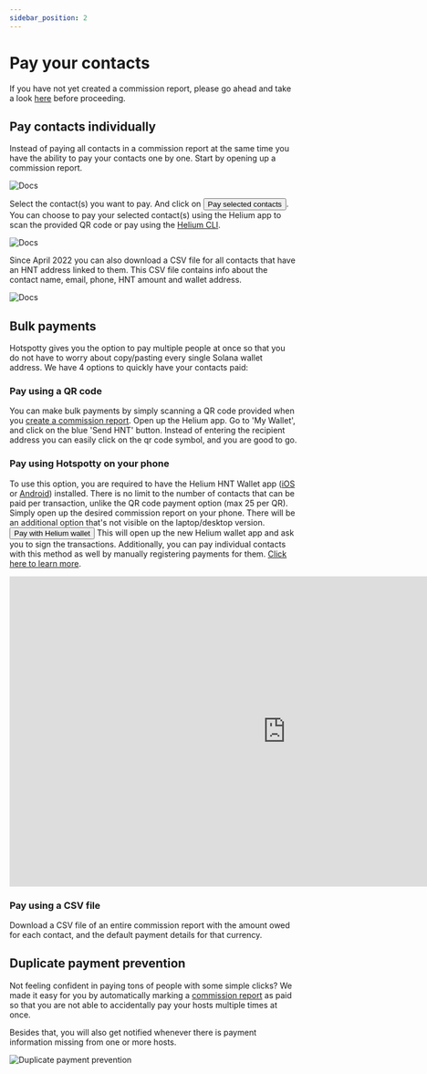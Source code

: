```yaml
---
sidebar_position: 2
---
```


# Pay your contacts

If you have not yet created a commission report, please go ahead and take a look [here](../payment-management/generate-commission-reports) before proceeding.

## Pay contacts individually

Instead of paying all contacts in a commission report at the same time you have the ability to pay your contacts one by one. Start by opening up a commission report.

![Docs](/img/workspace/pay-seperately-1.png)

Select the contact(s) you want to pay. And click on <button className="hotspotty-button">Pay selected contacts</button>.
You can choose to pay your selected contact(s) using the Helium app to scan the provided QR code or pay using the [Helium CLI](https://docs.helium.com/wallets/cli-wallet/).

![Docs](/img/workspace/pay-seperately-2.png)

Since April 2022 you can also download a CSV file for all contacts that have an HNT address linked to them. This CSV file contains info about the contact name, email, phone, HNT amount and wallet address.

![Docs](/img/workspace/pay-seperately-3.png)

## Bulk payments

Hotspotty gives you the option to pay multiple people at once so that you do not have to worry about copy/pasting every single Solana wallet address. We have 4 options to quickly have your contacts paid:

### Pay using a QR code

You can make bulk payments by simply scanning a QR code provided when you [create a commission report](../payment-management/generate-commission-reports). Open up the Helium app. Go to 'My Wallet', and click on the blue 'Send HNT' button. Instead of entering the recipient address you can easily click on the qr code symbol, and you are good to go.

### Pay using Hotspotty on your phone

To use this option, you are required to have the Helium HNT Wallet app ([iOS](https://apps.apple.com/us/app/helium-hnt-wallet/id1609525848) or [Android](https://play.google.com/store/apps/details?id=com.helium.wallet.app)) installed. There is no limit to the number of contacts that can be paid per transaction, unlike the QR code payment option (max 25 per QR). Simply open up the desired commission report on your phone. There will be an additional option that's not visible on the laptop/desktop version. <button className="hotspotty-button">Pay with Helium wallet</button> This will open up the new Helium wallet app and ask you to sign the transactions. Additionally, you can pay individual contacts with this method as well by manually registering payments for them. [Click here to learn more](../planning-and-optimizing/manage-contacts#register-payments).

<div className="videoWrapper">
<iframe width="967" height="544" src="https://www.youtube.com/embed/olFHOrKshYM" title="Hotspotty - New payment method directly from the helium wallet" frameborder="0" allow="accelerometer; autoplay; clipboard-write; encrypted-media; gyroscope; picture-in-picture" allowfullscreen></iframe>
</div>

### Pay using a CSV file

Download a CSV file of an entire commission report with the amount owed for each contact, and the default payment details for that currency.

## Duplicate payment prevention

Not feeling confident in paying tons of people with some simple clicks? We made it easy for you by automatically marking a [commission report](../payment-management/generate-commission-reports) as paid so that you are not able to accidentally pay your hosts multiple times at once.

Besides that, you will also get notified whenever there is payment information missing from one or more hosts.

![Duplicate payment prevention](/img/features/payment-management/duplicate-payment-prevention.png)
